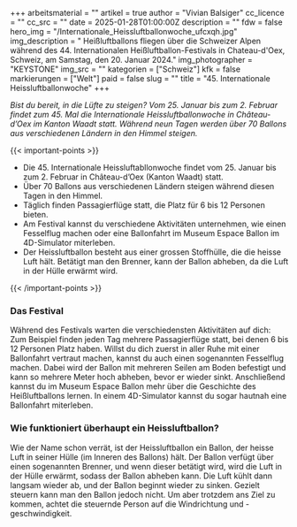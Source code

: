 +++
arbeitsmaterial = ""
artikel = true
author = "Vivian Balsiger"
cc_licence = ""
cc_src = ""
date = 2025-01-28T01:00:00Z
description = ""
fdw = false
hero_img = "/Internationale_Heissluftballonwoche_ufcxqh.jpg"
img_description = " Heißluftballons fliegen über die Schweizer Alpen während des 44. Internationalen Heißluftballon-Festivals in Chateau-d'Oex, Schweiz, am Samstag, den 20. Januar 2024."
img_photographer = "KEYSTONE"
img_src = ""
kategorien = ["Schweiz"]
kfk = false
markierungen = ["Welt"]
paid = false
slug = ""
title = "45. Internationale Heissluftballonwoche"
+++

_Bist du bereit, in die Lüfte zu steigen? Vom 25. Januar bis zum 2. Februar findet zum 45. Mal die Internationale Heissluftballonwoche in Château-d’Oex im Kanton Waadt statt. Während neun Tagen werden über 70 Ballons aus verschiedenen Ländern in den Himmel steigen._

{{< important-points >}}

<ul>

<li>Die 45. Internationale Heissluftabllonwoche findet vom 25. Januar bis zum 2. Februar in Château-d’Oex (Kanton Waadt) statt.</li>

<li>Über 70 Ballons aus verschiedenen Ländern steigen während diesen Tagen in den Himmel.</li>

<li>Täglich finden Passagierflüge statt, die Platz für 6 bis 12 Personen bieten.</li>

<li>Am Festival kannst du verschiedene Aktivitäten unternehmen, wie einen Fesselflug machen oder eine Ballonfahrt im Museum Espace Ballon im 4D-Simulator miterleben.</li>

<li>Der Heissluftballon besteht aus einer grossen Stoffhülle, die die heisse Luft hält. Betätigt man den Brenner, kann der Ballon abheben, da die Luft in der Hülle erwärmt wird.</li>

</ul>

{{< /important-points >}}

### Das Festival

Während des Festivals warten die verschiedensten Aktivitäten auf dich: Zum Beispiel finden jeden Tag mehrere Passagierflüge statt, bei denen 6 bis 12 Personen Platz haben. Willst du dich zuerst in aller Ruhe mit einer Ballonfahrt vertraut machen, kannst du auch einen sogenannten Fesselflug machen. Dabei wird der Ballon mit mehreren Seilen am Boden befestigt und kann so mehrere Meter hoch abheben, bevor er wieder sinkt. Anschließend kannst du im Museum Espace Ballon mehr über die Geschichte des Heißluftballons lernen. In einem 4D-Simulator kannst du sogar hautnah eine Ballonfahrt miterleben. 

### Wie funktioniert überhaupt ein Heissluftballon?

Wie der Name schon verrät, ist der Heissluftballon ein Ballon, der heisse Luft in seiner Hülle (im Inneren des Ballons) hält. Der Ballon verfügt über einen sogenannten Brenner, und wenn dieser betätigt wird, wird die Luft in der Hülle erwärmt, sodass der Ballon abheben kann. Die Luft kühlt dann langsam wieder ab, und der Ballon beginnt wieder zu sinken. Gezielt steuern kann man den Ballon jedoch nicht. Um aber trotzdem ans Ziel zu kommen, achtet die steuernde Person auf die Windrichtung und -geschwindigkeit.
